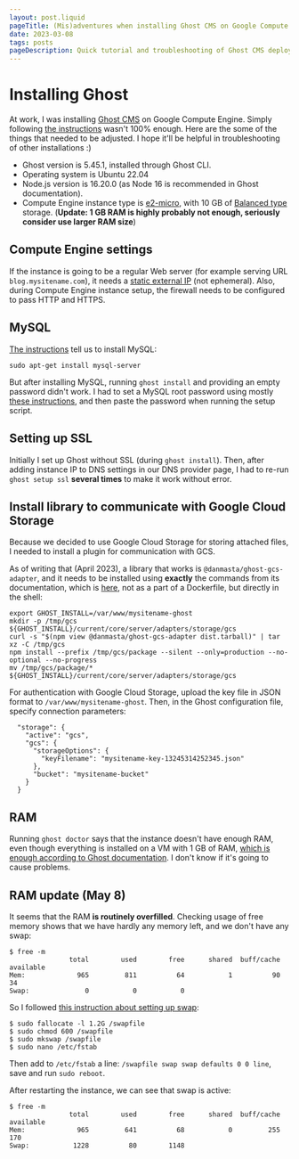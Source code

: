 ```yaml
---
layout: post.liquid
pageTitle: (Mis)adventures when installing Ghost CMS on Google Compute Engine
date: 2023-03-08
tags: posts
pageDescription: Quick tutorial and troubleshooting of Ghost CMS deployment on VPS server
---
```


# Installing Ghost

At work, I was installing [Ghost CMS](https://ghost.org/) on Google Compute Engine. Simply following [the instructions](https://ghost.org/docs/install/ubuntu/) wasn't 100% enough. Here are the some of the things that needed to be adjusted. I hope it'll be helpful in troubleshooting of other installations :)

- Ghost version is 5.45.1, installed through Ghost CLI. 
- Operating system is Ubuntu 22.04
- Node.js version is 16.20.0 (as Node 16 is recommended in Ghost documentation). 
- Compute Engine instance type is [e2-micro](https://cloud.google.com/compute/docs/general-purpose-machines#e2-shared-core), with 10 GB of [Balanced type](https://cloud.google.com/compute/docs/disks#pdspecs) storage. (**Update: 1 GB RAM is highly probably not enough, seriously consider use larger RAM size**)

## Compute Engine settings

If the instance is going to be a regular Web server (for example serving URL `blog.mysitename.com`), it needs a [static external IP](https://cloud.google.com/compute/docs/ip-addresses) (not ephemeral). Also, during Compute Engine instance setup, the firewall needs to be configured to pass HTTP and HTTPS.

## MySQL

[The instructions](https://ghost.org/docs/install/ubuntu/) tell us to install MySQL:
```
sudo apt-get install mysql-server
```

But after installing MySQL, running `ghost install` and providing an empty password didn't work. I had to set a MySQL root password using mostly [these instructions](https://phoenixnap.com/kb/how-to-reset-mysql-root-password-windows-linux), and then paste the password when running the setup script.

## Setting up SSL

Initially I set up Ghost without SSL (during `ghost install`). Then, after adding instance IP to DNS settings in our DNS provider page, I had to re-run `ghost setup ssl` **several times** to make it work without error.

## Install library to communicate with Google Cloud Storage

Because we decided to use Google Cloud Storage for storing attached files, I needed to install a plugin for communication with GCS.

As of writing that (April 2023), a library that works is `@danmasta/ghost-gcs-adapter`, and it needs to be installed using **exactly** the commands from its documentation, which is [here](https://github.com/danmasta/ghost-gcs-adapter#installation), not as a part of a Dockerfile, but directly in the shell:

```
export GHOST_INSTALL=/var/www/mysitename-ghost
mkdir -p /tmp/gcs ${GHOST_INSTALL}/current/core/server/adapters/storage/gcs
curl -s "$(npm view @danmasta/ghost-gcs-adapter dist.tarball)" | tar xz -C /tmp/gcs
npm install --prefix /tmp/gcs/package --silent --only=production --no-optional --no-progress
mv /tmp/gcs/package/* ${GHOST_INSTALL}/current/core/server/adapters/storage/gcs
```

For authentication with Google Cloud Storage, upload the key file in JSON format to `/var/www/mysitename-ghost`. Then, in the Ghost configuration file, specify connection parameters:
```
  "storage": {
    "active": "gcs",
    "gcs": {
      "storageOptions": {
        "keyFilename": "mysitename-key-13245314252345.json"
      },
      "bucket": "mysitename-bucket"
    }
  }
```

## RAM

Running `ghost doctor` says that the instance doesn't have enough RAM, even though everything is installed on a VM with 1 GB of RAM, [which is enough according to Ghost documentation](https://ghost.org/docs/install/ubuntu/#prerequisites). I don't know if it's going to cause problems.

## RAM update (May 8)

It seems that the RAM **is routinely overfilled**. Checking usage of free memory shows that we have hardly any memory left, and we don't have any swap:
```
$ free -m
               total        used        free      shared  buff/cache   available
Mem:             965         811          64           1          90          34
Swap:              0           0           0
```

So I followed [this instruction about setting up swap](https://medium.com/geekculture/setup-a-free-self-hosted-blog-in-under-15-minutes-717480c5097b):
```
$ sudo fallocate -l 1.2G /swapfile
$ sudo chmod 600 /swapfile
$ sudo mkswap /swapfile
$ sudo nano /etc/fstab
```

Then add to `/etc/fstab` a line: `/swapfile swap swap defaults 0 0 line`, save and run `sudo reboot`.

After restarting the instance, we can see that swap is active:
```
$ free -m
               total        used        free      shared  buff/cache   available
Mem:             965         641          68           0         255         170
Swap:           1228          80        1148
```
